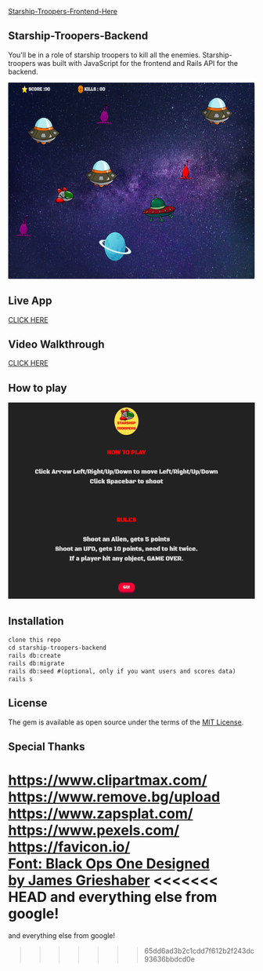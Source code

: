 [Starship-Troopers-Frontend-Here](https://github.com/Tanattha/starship-troopers-frontend)

## Starship-Troopers-Backend
You'll be in a role of starship troopers to kill all the enemies. Starship-troopers was built with JavaScript for the frontend and Rails API for the backend.

<img src="./src/game.png" width="640" height="400" />

## Live App

[CLICK HERE](https://tanattha.github.io/starship-troopers-frontend)

## Video Walkthrough

[CLICK HERE](https://youtu.be/MRv4XRmLPM4)

## How to play

<img src="./src/howtoplay.png" width="640" height="400" />

## Installation

```
clone this repo
cd starship-troopers-backend
rails db:create
rails db:migrate
rails db:seed #(optional, only if you want users and scores data)
rails s
```

## License

The gem is available as open source under the terms of the [MIT License](https://opensource.org/licenses/MIT).

## Special Thanks

https://www.clipartmax.com/<br />
https://www.remove.bg/upload<br />
https://www.zapsplat.com/<br />
https://www.pexels.com/<br />
https://favicon.io/<br />
[Font: Black Ops One Designed by James Grieshaber](https://fonts.google.com/specimen/Black+Ops+One#standard-styles)
<<<<<<< HEAD
and everything else from google!
=======

and everything else from google!

>>>>>>> 65dd6ad3b2c1cdd7f612b2f243dc93636bbdcd0e
